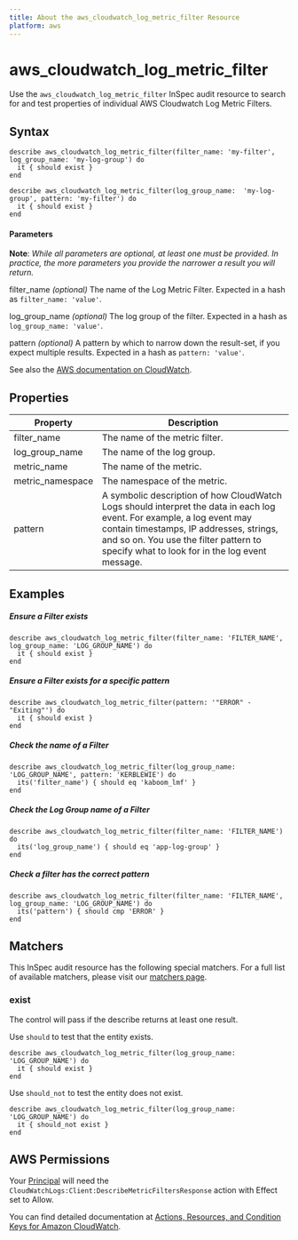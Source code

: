```yaml
---
title: About the aws_cloudwatch_log_metric_filter Resource
platform: aws
---
```


# aws_cloudwatch_log_metric_filter

Use the `aws_cloudwatch_log_metric_filter` InSpec audit resource to search for and test properties of individual AWS Cloudwatch Log Metric Filters.

## Syntax

    describe aws_cloudwatch_log_metric_filter(filter_name: 'my-filter', log_group_name: 'my-log-group') do
      it { should exist }
    end

    describe aws_cloudwatch_log_metric_filter(log_group_name:  'my-log-group', pattern: 'my-filter') do
      it { should exist }
    end

#### Parameters

**Note**: _While all parameters are optional, at least one must be provided. In practice, the more parameters you provide the narrower a result you will return._

filter_name _(optional)_
The name of the Log Metric Filter. Expected in a hash as `filter_name: 'value'`.

log_group_name _(optional)_
The log group of the filter. Expected in a hash as `log_group_name: 'value'`.

pattern _(optional)_
A pattern by which to narrow down the result-set, if you expect multiple results. Expected in a hash as `pattern: 'value'`.

See also the [AWS documentation on CloudWatch](https://docs.aws.amazon.com/IAM/latest/UserGuide/list_amazoncloudwatch.html).

## Properties

| Property         | Description |
| ---             | --- |
| filter_name      | The name of the metric filter. |
| log_group_name   | The name of the log group. |
| metric_name      | The name of the metric. |
| metric_namespace | The namespace of the metric. |
| pattern          | A symbolic description of how CloudWatch Logs should interpret the data in each log event. For example, a log event may contain timestamps, IP addresses, strings, and so on. You use the filter pattern to specify what to look for in the log event message.  |

## Examples

##### Ensure a Filter exists
    describe aws_cloudwatch_log_metric_filter(filter_name: 'FILTER_NAME', log_group_name: 'LOG_GROUP_NAME') do
      it { should exist }
    end

##### Ensure a Filter exists for a specific pattern

    describe aws_cloudwatch_log_metric_filter(pattern: '"ERROR" - "Exiting"') do
      it { should exist }
    end

##### Check the name of a Filter

    describe aws_cloudwatch_log_metric_filter(log_group_name: 'LOG_GROUP_NAME', pattern: 'KERBLEWIE') do
      its('filter_name') { should eq 'kaboom_lmf' }
    end


##### Check the Log Group name of a Filter

    describe aws_cloudwatch_log_metric_filter(filter_name: 'FILTER_NAME') do
      its('log_group_name') { should eq 'app-log-group' }
    end

##### Check a filter has the correct pattern

    describe aws_cloudwatch_log_metric_filter(filter_name: 'FILTER_NAME', log_group_name: 'LOG_GROUP_NAME') do
      its('pattern') { should cmp 'ERROR' }
    end

## Matchers

This InSpec audit resource has the following special matchers. For a full list of available matchers, please visit our [matchers page](https://www.inspec.io/docs/reference/matchers/).

### exist

The control will pass if the describe returns at least one result.

Use `should` to test that the entity exists.

    describe aws_cloudwatch_log_metric_filter(log_group_name: 'LOG_GROUP_NAME') do
      it { should exist }
    end

Use `should_not` to test the entity does not exist.

    describe aws_cloudwatch_log_metric_filter(log_group_name: 'LOG_GROUP_NAME') do
      it { should_not exist }
    end

## AWS Permissions

Your [Principal](https://docs.aws.amazon.com/IAM/latest/UserGuide/intro-structure.html#intro-structure-principal) will need the `CloudWatchLogs:Client:DescribeMetricFiltersResponse` action with Effect set to Allow.

You can find detailed documentation at [Actions, Resources, and Condition Keys for Amazon CloudWatch](https://docs.aws.amazon.com/IAM/latest/UserGuide/list_amazoncloudwatch.html).
